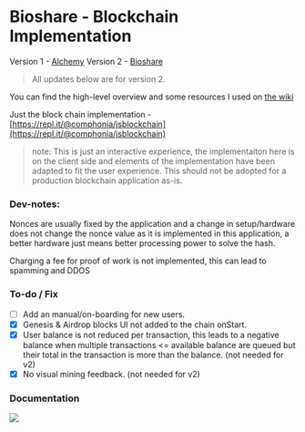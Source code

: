 # Bioshare - Blockchain Implementation

Version 1 - [Alchemy](https://comphonia.com/playground/apps/alchemy/)
Version 2 - [Bioshare](https://comphonia.com/playground/apps/alchemy/)

> All updates below are for version 2.

You can find the high-level overview and some resources I used on [the wiki](https://github.com/comphonia/interactive-blockchainJS/wiki/Notes)

Just the block chain implementation - [https://repl.it/@comphonia/jsblockchain](https://repl.it/@comphonia/jsblockchain)

> note: This is just an interactive experience, the implementaiton here is on the client side and elements of the implementation have been adapted to fit the user experience. This should not be adopted for a production blockchain application as-is.

 ### Dev-notes:
Nonces are usually fixed by the application and a change in setup/hardware does not change the nonce value as it is implemented in this application, a better hardware just means better processing power to solve the hash.
   
Charging a fee for proof of work is not implemented, this can lead to spamming and DDOS

### To-do / Fix
- [ ] Add an manual/on-boarding for new users.
- [x] Genesis & Airdrop blocks UI not added to the chain onStart.
- [x] User balance is not reduced per transaction, this leads to a negative balance when multiple transactions <= available balance are queued but their total in the transaction is more than the balance. (not needed for v2)
- [x] No visual mining feedback. (not needed for v2)
  
### Documentation
  ![](https://memegenerator.net/img/instances/63344723.jpg)
